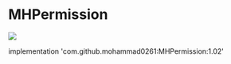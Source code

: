 # MHPermission


[![](https://jitpack.io/v/mohammad0261/MHPermission.svg)](https://jitpack.io/#mohammad0261/MHPermission)

 implementation 'com.github.mohammad0261:MHPermission:1.02'
